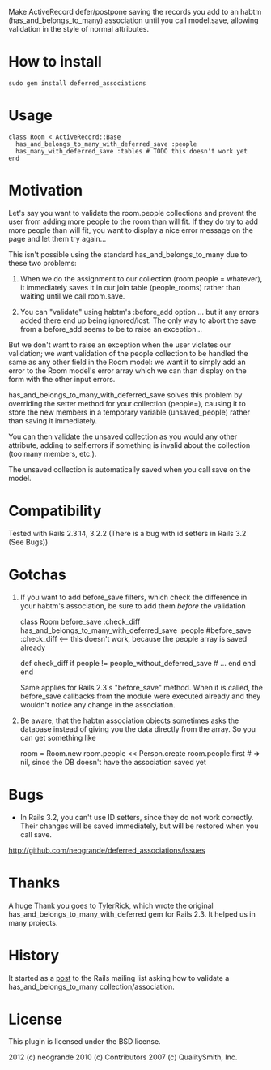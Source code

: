 Make ActiveRecord defer/postpone saving the records you add to an habtm (has_and_belongs_to_many) association until you call model.save, allowing validation in the style of normal attributes.

How to install
==============

    sudo gem install deferred_associations

Usage
=====

    class Room < ActiveRecord::Base
      has_and_belongs_to_many_with_deferred_save :people
      has_many_with_deferred_save :tables # TODO this doesn't work yet
    end

Motivation
==========

Let's say you want to validate the room.people collections and prevent the user from adding more people to the room than will fit. If they do try to add more people than will fit, you want to display a nice error message on the page and let them try again...

This isn't possible using the standard has_and_belongs_to_many due to these two problems:

1. When we do the assignment to our collection (room.people = whatever), it immediately saves it in our join table (people_rooms) rather than waiting until we call room.save.

2. You can "validate" using habtm's :before_add option ... but it any errors added there end up being ignored/lost. The only way to abort the save from a before_add seems to be to raise an exception... 

But we don't want to raise an exception when the user violates our validation; we want validation of the people collection to be handled the same as any other field in the Room model: we want it to simply add an error to the Room model's error array which we can than display on the form with the other input errors.

has_and_belongs_to_many_with_deferred_save solves this problem by overriding the setter method for your collection (people=), causing it to store the new members in a temporary variable (unsaved_people) rather than saving it immediately.

You can then validate the unsaved collection as you would any other attribute, adding to self.errors if something is invalid about the collection (too many members, etc.).

The unsaved collection is automatically saved when you call save on the model.


Compatibility
=============

Tested with Rails 2.3.14, 3.2.2 (There is a bug with id setters in Rails 3.2 (See Bugs))

Gotchas
=======

1. If you want to add before_save filters, which check the difference in your habtm's association, be sure to add them *before* the validation

   class Room
     before_save :check_diff
     has_and_belongs_to_many_with_deferred_save :people
     #before_save :check_diff  <-- this doesn't work, because the people array is saved already

     def check_diff
       if people != people_without_deferred_save
        # ...
       end
     end
   end

   Same applies for Rails 2.3's "before_save" method. When it is called, the before_save callbacks from the module were executed already and they wouldn't
   notice any change in the association.

2. Be aware, that the habtm association objects sometimes asks the database instead of giving you the data directly from the array. So you can get something
   like

   room = Room.new
   room.people << Person.create
   room.people.first # => nil, since the DB doesn't have the association saved yet

Bugs
====


* In Rails 3.2, you can't use ID setters, since they do not work correctly. Their changes will be saved immediately, but will be restored
  when you call save.

http://github.com/neogrande/deferred_associations/issues

Thanks
======

A huge Thank you goes to [TylerRick](https://github.com/TylerRick), which wrote the original has_and_belongs_to_many_with_deferred gem for Rails 2.3.
It helped us in many projects.

History
=======

It started as a [post](http://www.ruby-forum.com/topic/81095) to the Rails mailing list asking how to validate a has_and_belongs_to_many collection/association.

License
=======

This plugin is licensed under the BSD license.

2012 (c) neogrande
2010 (c) Contributors
2007 (c) QualitySmith, Inc.
